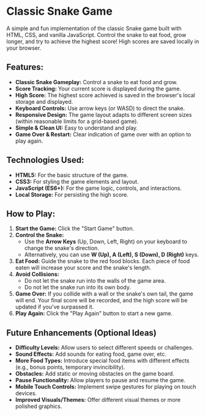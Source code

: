 # Classic Snake Game

A simple and fun implementation of the classic Snake game built with HTML, CSS, and vanilla JavaScript. Control the snake to eat food, grow longer, and try to achieve the highest score! High scores are saved locally in your browser.

## Features:

* **Classic Snake Gameplay:** Control a snake to eat food and grow.
* **Score Tracking:** Your current score is displayed during the game.
* **High Score:** The highest score achieved is saved in the browser's local storage and displayed.
* **Keyboard Controls:** Use arrow keys (or WASD) to direct the snake.
* **Responsive Design:** The game layout adapts to different screen sizes (within reasonable limits for a grid-based game).
* **Simple & Clean UI:** Easy to understand and play.
* **Game Over & Restart:** Clear indication of game over with an option to play again.

## Technologies Used:

* **HTML5:** For the basic structure of the game.
* **CSS3:** For styling the game elements and layout.
* **JavaScript (ES6+):** For the game logic, controls, and interactions.
* **Local Storage:** For persisting the high score.

## How to Play:

1.  **Start the Game:** Click the "Start Game" button.
2.  **Control the Snake:**
    * Use the **Arrow Keys** (Up, Down, Left, Right) on your keyboard to change the snake's direction.
    * Alternatively, you can use **W (Up), A (Left), S (Down), D (Right)** keys.
3.  **Eat Food:** Guide the snake to the red food blocks. Each piece of food eaten will increase your score and the snake's length.
4.  **Avoid Collisions:**
    * Do not let the snake run into the walls of the game area.
    * Do not let the snake run into its own body.
5.  **Game Over:** If you collide with a wall or the snake's own tail, the game will end. Your final score will be recorded, and the high score will be updated if you've surpassed it.
6.  **Play Again:** Click the "Play Again" button to start a new game.

## Future Enhancements (Optional Ideas)

* **Difficulty Levels:** Allow users to select different speeds or challenges.
* **Sound Effects:** Add sounds for eating food, game over, etc.
* **More Food Types:** Introduce special food items with different effects (e.g., bonus points, temporary invincibility).
* **Obstacles:** Add static or moving obstacles on the game board.
* **Pause Functionality:** Allow players to pause and resume the game.
* **Mobile Touch Controls:** Implement swipe gestures for playing on touch devices.
* **Improved Visuals/Themes:** Offer different visual themes or more polished graphics.
